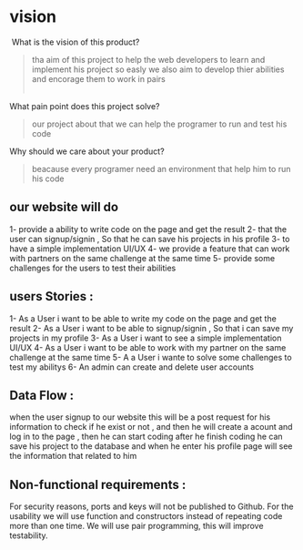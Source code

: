 # vision 
​
What is the vision of this product?
>tha aim of this project to help the web developers to learn and implement his project so easly we also aim to develop thier  abilities and encorage them to work in pairs  
​

What pain point does this project solve?
>our project about that we can help the programer to run and test his code 

Why should we care about your product?
>beacause every programer  need an environment that help him to run his code 
​
​
​
## our website will do 
1- provide a ability to  write  code on the page and get the result 
2- that the user can  signup/signin , So that he can save his projects in his profile
3- to have  a  simple implementation UI/UX 
4- we provide a feature that can  work with  partners on the same challenge at the same time 
5- provide some  challenges for the users to test their abilities 




## users Stories : 

1- As a User i want to be able to write my code on the page and get the result 
2- As a User i want to be able to signup/signin , So that i can save my projects in my profile 
3- As a User i want to see a simple implementation UI/UX 
4- As a User i want to be able to work with my partner on the same challenge at the same time 
5- A a User i wante to solve some challenges to test my abilitys 
6- An admin can create and delete user accounts

## Data Flow : 

when the user signup to our website this will be a post request for his information to check if he exist or not  , and then he will create a acount and log in to the page , then he can start  coding after he finish coding he can save his project to the database and when he enter his profile page will see the information that related to him 


## Non-functional requirements :

For security reasons, ports and keys will not be published to Github. For the usability we will use function and constructors instead of repeating code more than one time. We will use pair programming, this will improve testability.
